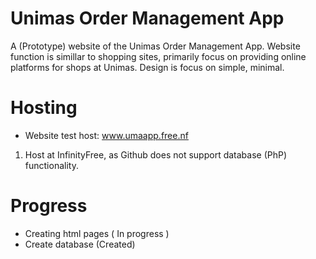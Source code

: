 # Unimas Order Management App
A (Prototype) website of the Unimas Order Management App.
Website function is simillar to shopping sites, primarily focus on providing online platforms for shops at Unimas. 
Design is focus on simple, minimal.

# Hosting
- Website test host: www.umaapp.free.nf
1. Host at InfinityFree, as Github does not support database (PhP) functionality.

# Progress
- Creating html pages ( In progress )
- Create database (Created)
